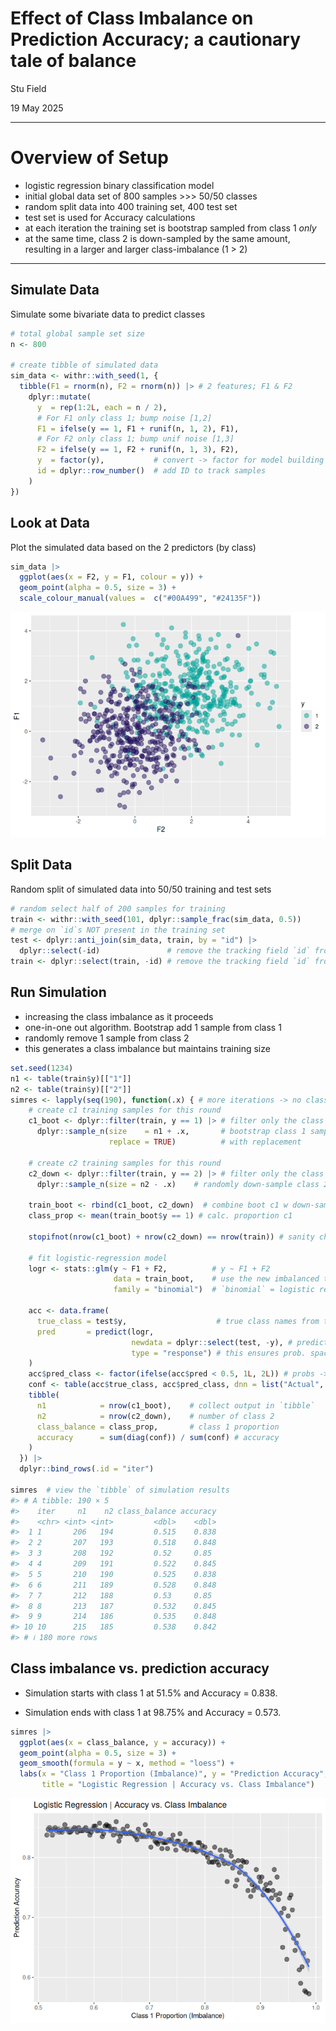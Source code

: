 # Effect of Class Imbalance on Prediction Accuracy; a cautionary tale of balance

Stu Field

19 May 2025

--------------------------------------------------------------------------------

# Overview of Setup

- logistic regression binary classification model
- initial global data set of 800 samples \>\>\> 50/50 classes
- random split data into 400 training set, 400 test set
- test set is used for Accuracy calculations
- at each iteration the training set is bootstrap sampled from class 1 *only*
- at the same time, class 2 is down-sampled by the same amount, resulting in a
  larger and larger class-imbalance (1 \> 2)

--------------------------------------------------------------------------------

## Simulate Data

Simulate some bivariate data to predict classes

``` r
# total global sample set size
n <- 800

# create tibble of simulated data
sim_data <- withr::with_seed(1, {
  tibble(F1 = rnorm(n), F2 = rnorm(n)) |> # 2 features; F1 & F2
    dplyr::mutate(
      y  = rep(1:2L, each = n / 2),
      # For F1 only class 1; bump noise [1,2]
      F1 = ifelse(y == 1, F1 + runif(n, 1, 2), F1),
      # For F2 only class 1; bump unif noise [1,3]
      F2 = ifelse(y == 1, F2 + runif(n, 1, 3), F2),
      y  = factor(y),           # convert -> factor for model building
      id = dplyr::row_number()  # add ID to track samples
    )
})
```

## Look at Data

Plot the simulated data based on the 2 predictors (by class)

``` r
sim_data |>
  ggplot(aes(x = F2, y = F1, colour = y)) +
  geom_point(alpha = 0.5, size = 3) +
  scale_colour_manual(values =  c("#00A499", "#24135F"))
```

![](figures/class-imbalance-plot-scatter-1.png)

## Split Data

Random split of simulated data into 50/50 training and test sets

``` r
# random select half of 200 samples for training
train <- withr::with_seed(101, dplyr::sample_frac(sim_data, 0.5))
# merge on `id`s NOT present in the training set
test <- dplyr::anti_join(sim_data, train, by = "id") |>
  dplyr::select(-id)               # remove the tracking field `id` from test
train <- dplyr::select(train, -id) # remove the tracking field `id` from train
```

## Run Simulation

- increasing the class imbalance as it proceeds
- one-in-one out algorithm. Bootstrap add 1 sample from class 1
- randomly remove 1 sample from class 2
- this generates a class imbalance but maintains training size

``` r
set.seed(1234)
n1 <- table(train$y)[["1"]]
n2 <- table(train$y)[["2"]]
simres <- lapply(seq(190), function(.x) { # more iterations -> no class 2 left; trouble fitting
    # create c1 training samples for this round
    c1_boot <- dplyr::filter(train, y == 1) |> # filter only the class 1 samples
      dplyr::sample_n(size    = n1 + .x,       # bootstrap class 1 samples
                      replace = TRUE)          # with replacement

    # create c2 training samples for this round
    c2_down <- dplyr::filter(train, y == 2) |> # filter only the class 2 samples
      dplyr::sample_n(size = n2 - .x)    # randomly down-sample class 2; no replacement

    train_boot <- rbind(c1_boot, c2_down)  # combine boot c1 w down-sampled c2
    class_prop <- mean(train_boot$y == 1) # calc. proportion c1

    stopifnot(nrow(c1_boot) + nrow(c2_down) == nrow(train)) # sanity check; stable size
    
    # fit logistic-regression model
    logr <- stats::glm(y ~ F1 + F2,          # y ~ F1 + F2
                       data = train_boot,    # use the new imbalanced training set
                       family = "binomial")  # `binomial` = logistic regression

    acc <- data.frame(
      true_class = test$y,                    # true class names from test set
      pred       = predict(logr,
                           newdata = dplyr::select(test, -y), # predicted `probabilities`
                           type = "response") # this ensures prob. space; not log-odds
    )
    acc$pred_class <- factor(ifelse(acc$pred < 0.5, 1L, 2L)) # probs -> classes (cutoff = 0.5)
    conf <- table(acc$true_class, acc$pred_class, dnn = list("Actual", "Predicted"))
    tibble(
      n1            = nrow(c1_boot),    # collect output in `tibble`
      n2            = nrow(c2_down),    # number of class 2
      class_balance = class_prop,       # class 1 proportion
      accuracy      = sum(diag(conf)) / sum(conf) # accuracy
    )              
  }) |>
  dplyr::bind_rows(.id = "iter")

simres  # view the `tibble` of simulation results
#> # A tibble: 190 × 5
#>    iter     n1    n2 class_balance accuracy
#>    <chr> <int> <int>         <dbl>    <dbl>
#>  1 1       206   194         0.515    0.838
#>  2 2       207   193         0.518    0.848
#>  3 3       208   192         0.52     0.85 
#>  4 4       209   191         0.522    0.845
#>  5 5       210   190         0.525    0.838
#>  6 6       211   189         0.528    0.848
#>  7 7       212   188         0.53     0.85 
#>  8 8       213   187         0.532    0.845
#>  9 9       214   186         0.535    0.848
#> 10 10      215   185         0.538    0.842
#> # ℹ 180 more rows
```

## Class imbalance vs. prediction accuracy

- Simulation starts with class 1 at 51.5% and Accuracy = 0.838.

- Simulation ends with class 1 at 98.75% and Accuracy = 0.573.

``` r
simres |>
  ggplot(aes(x = class_balance, y = accuracy)) +
  geom_point(alpha = 0.5, size = 3) +
  geom_smooth(formula = y ~ x, method = "loess") +
  labs(x = "Class 1 Proportion (Imbalance)", y = "Prediction Accuracy",
       title = "Logistic Regression | Accuracy vs. Class Imbalance")
```

![](figures/class-imbalance-plot-imbalance-1.png)

